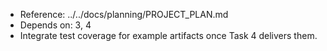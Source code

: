 - Reference: ../../docs/planning/PROJECT_PLAN.md
- Depends on: 3, 4
- Integrate test coverage for example artifacts once Task 4 delivers them.
